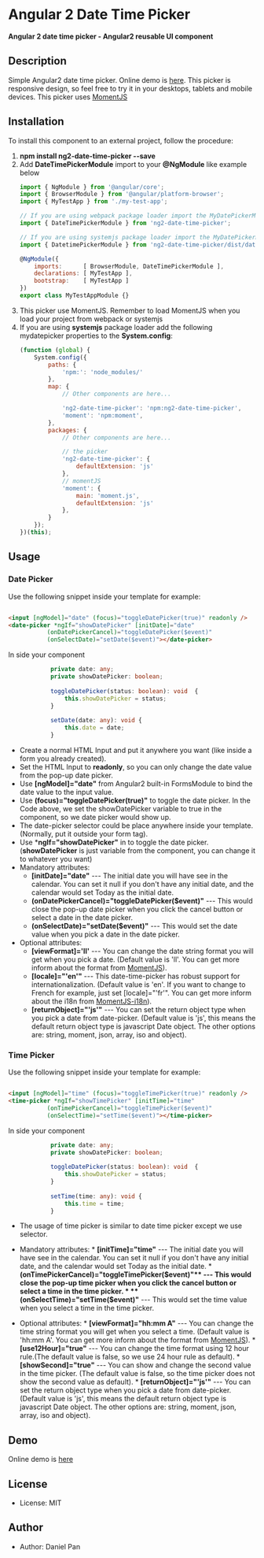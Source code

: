 
# Angular 2 Date Time Picker

**Angular 2 date time picker - Angular2 reusable UI component**

## Description
Simple Angular2 date time picker. Online demo is [here](https://danielykpan.github.io/ng2-date-time-picker/). This picker is responsive design, so feel free to try it in your desktops, tablets and mobile devices. This picker uses [MomentJS](http://momentjs.com/)

## Installation

To install this component to an external project, follow the procedure:

1. __npm install ng2-date-time-picker --save__
2. Add __DateTimePickerModule__ import to your __@NgModule__ like example below
    ```js
    import { NgModule } from '@angular/core';
    import { BrowserModule } from '@angular/platform-browser';
    import { MyTestApp } from './my-test-app';

    // If you are using webpack package loader import the MyDatePickerModule from here:
    import { DateTimePickerModule } from 'ng2-date-time-picker';

    // If you are using systemjs package loader import the MyDatePickerModule from here:
    import { DatetimePickerModule } from 'ng2-date-time-picker/dist/date-time-picker.module';

    @NgModule({
        imports:      [ BrowserModule, DateTimePickerModule ],
        declarations: [ MyTestApp ],
        bootstrap:    [ MyTestApp ]
    })
    export class MyTestAppModule {}
    ```
3. This picker use MomentJS. Remember to load MomentJS when you load your project from webpack or systemjs
4. If you are using __systemjs__ package loader add the following mydatepicker properties to the __System.config__:
    ```js
    (function (global) {
        System.config({
            paths: {
                'npm:': 'node_modules/'
            },
            map: {
                // Other components are here...

                'ng2-date-time-picker': 'npm:ng2-date-time-picker',
                'moment': 'npm:moment',
            },
            packages: {
                // Other components are here...

				// the picker
                'ng2-date-time-picker': {
                    defaultExtension: 'js'
                },
                // momentJS
                'moment': {
	                main: 'moment.js',
	                defaultExtension: 'js'
	            },
            }
        });
    })(this);
    ```

## Usage

### Date Picker

Use the following snippet inside your template for example:

```html

<input [ngModel]="date" (focus)="toggleDatePicker(true)" readonly />
<date-picker *ngIf="showDatePicker" [initDate]="date"
           (onDatePickerCancel)="toggleDatePicker($event)"
           (onSelectDate)="setDate($event)"></date-picker>
```
In side your component
```typescript
            private date: any;
            private showDatePicker: boolean;
    
            toggleDatePicker(status: boolean): void  {
                this.showDatePicker = status;
            }
    
            setDate(date: any): void {
                this.date = date;
            }
```
 * Create a normal HTML Input and put it anywhere you want (like inside a form you already created). 
 * Set the HTML Input to **readonly**, so you can only change the date value from the pop-up date picker.
 * Use **[ngModel]="date"** from Angular2 built-in FormsModule to bind the date value to the input value. 
 * Use **(focus)="toggleDatePicker(true)"** to toggle the date picker. In the Code above, we set the showDatePicker variable to true in the component, so we date picker would show up.
 * The date-picker selector could be place anywhere inside your template. (Normally, put it outside your form tag).
 * Use ***ngIf="showDatePicker"** in <date-picker></date-picker> to toggle the date picker. (**showDatePicker** is just variable from the component, you can change it to whatever you want)
 * Mandatory attributes:
      * **[initDate]="date"** --- The initial date you will have see in the calendar. You can set it null if you don't have any initial date, and the calendar would set Today as the initial date.
      * **(onDatePickerCancel)="toggleDatePicker($event)"** --- This would close the pop-up date picker when you click the cancel button or select a date in the date picker.
      * **(onSelectDate)="setDate($event)"** --- This would set the date value when you pick a date in the date picker.
 * Optional attributes:
      * **[viewFormat]='ll'** --- You can change the date string format you will get when you pick a date. (Default value is 'll'. You can get more inform about the format from [MomentJS](http://momentjs.com/docs/#/parsing/string-format/)).
      * **[locale]="'en'"** --- This date-time-picker has robust support for internationalization. (Default value is 'en'. If you want to change to French for example, just set [locale]="'fr'". You can get more inform about the i18n from [MomentJS-i18n](http://momentjs.com/docs/#/i18n/)).
      * **[returnObject]="'js'"** --- You can set the return object type when you pick a date from date-picker. (Default value is 'js', this means the default return object type is javascript Date object. The other options are: string, moment, json, array, iso and object).

### Time Picker
Use the following snippet inside your template for example:

```html

<input [ngModel]="time" (focus)="toggleTimePicker(true)" readonly />
<time-picker *ngIf="showTimePicker" [initTime]="time"
           (onTimePickerCancel)="toggleTimePicker($event)"
           (onSelectTime)="setTime($event)"></time-picker>
```
In side your component
```typescript
            private date: any;
            private showDatePicker: boolean;
    
            toggleDatePicker(status: boolean): void  {
                this.showDatePicker = status;
            }
    
            setTime(time: any): void {
                this.time = time;
            }
```
* The usage of time picker is similar to date time picker except we use <time-picker></time-picker> selector.

* Mandatory attributes:
      * **[initTime]="time"** --- The initial date you will have see in the calendar. You can set it null if you don't have any initial date, and the calendar would set Today as the initial date.
      * **(onTimePickerCancel)="toggleTimePicker($event)"** --- This would close the pop-up time picker when you click the cancel button or select a time in the time picker.
      * **(onSelectTime)="setTime($event)"** --- This would set the time value when you select a time in the time picker.


* Optional attributes:
      * **[viewFormat]="hh:mm A"** --- You can change the time string format you will get when you select a time. (Default value is 'hh:mm A'. You can get more inform about the format from [MomentJS](http://momentjs.com/docs/#/parsing/string-format/)).
      * **[use12Hour]="true"** --- You can change the time format using 12 hour rule.(The default value is false, so we use 24 hour rule as default).
      * **[showSecond]="true"** --- You can show and change the second value in the time picker. (The default value is false, so the time picker does not show the second value as default).
      * **[returnObject]="'js'"** --- You can set the return object type when you pick a date from date-picker. (Default value is 'js', this means the default return object type is javascript Date object. The other options are: string, moment, json, array, iso and object).

## Demo
Online demo is [here](https://danielykpan.github.io/ng2-date-time-picker/)

## License
* License: MIT

## Author
* Author: Daniel Pan
